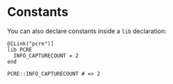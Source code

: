# Constants

You can also declare constants inside a `lib` declaration:

```crystal
@[Link("pcre")]
lib PCRE
  INFO_CAPTURECOUNT = 2
end

PCRE::INFO_CAPTURECOUNT # => 2
```

